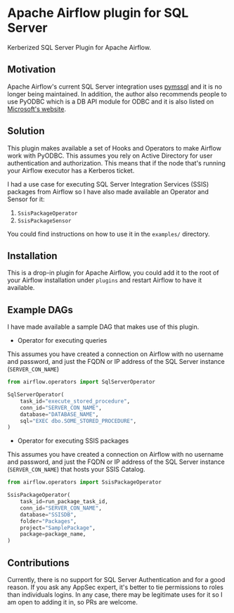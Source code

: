 # Apache Airflow plugin for SQL Server

Kerberized SQL Server Plugin for Apache Airflow.

## Motivation

Apache Airflow's current SQL Server integration uses [pymssql](https://github.com/pymssql/pymssql) and it is no longer being maintained. In addition, the author also recommends people to use PyODBC which is a DB API module for ODBC and it is also listed on [Microsoft's website](https://docs.microsoft.com/en-us/sql/connect/sql-connection-libraries).

## Solution

This plugin makes available a set of Hooks and Operators to make Airflow work with PyODBC. This assumes you rely on Active Directory for user authentication and authorization. This means that if the node that's running your Airflow executor has a Kerberos ticket.

I had a use case for executing SQL Server Integration Services (SSIS) packages from Airflow so I have also made available an Operator and Sensor for it:

1. `SsisPackageOperator`
2. `SsisPackageSensor`

You could find instructions on how to use it in the `examples/` directory.

## Installation

This is a drop-in plugin for Apache Airflow, you could add it to the root of your Airflow installation under `plugins` and restart Airflow to have it available.

## Example DAGs

I have made available a sample DAG that makes use of this plugin.

* Operator for executing queries

This assumes you have created a connection on Airflow with no username and password, and just the FQDN or IP address of the SQL Server instance (`SERVER_CON_NAME`)

```python
from airflow.operators import SqlServerOperator

SqlServerOperator(
    task_id="execute_stored_procedure",
    conn_id="SERVER_CON_NAME",
    database="DATABASE_NAME",
    sql="EXEC dbo.SOME_STORED_PROCEDURE",
)
```

* Operator for executing SSIS packages


This assumes you have created a connection on Airflow with no username and password, and just the FQDN or IP address of the SQL Server instance (`SERVER_CON_NAME`) that hosts your SSIS Catalog.


```python
from airflow.operators import SsisPackageOperator

SsisPackageOperator(
    task_id=run_package_task_id,
    conn_id="SERVER_CON_NAME",
    database="SSISDB",
    folder="Packages",
    project="SamplePackage",
    package=package_name,
)

```

## Contributions

Currently, there is no support for SQL Server Authentication and for a good reason. If you ask any AppSec expert, it's better to tie permissions to roles than individuals logins. In any case, there may be legitimate uses for it so I am open to adding it in, so PRs are welcome.
